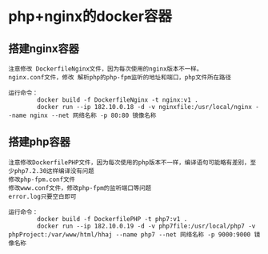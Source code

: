 # php+nginx的docker容器

## 搭建nginx容器
    注意修改 DockerfileNginx文件，因为每次使用的nginx版本不一样。
    nginx.conf文件，修改 解析php的php-fpm监听的地址和端口，php文件所在路径
    
    运行命令：
            docker build -f DockerfileNginx -t nginx:v1 .
            docker run --ip 182.10.0.18 -d -v nginxfile:/usr/local/nginx --name nginx --net 网络名称 -p 80:80 镜像名称

## 搭建php容器
    注意修改DockerfilePHP文件，因为每次使用的php版本不一样，编译语句可能略有差别，至少php7.2.30这样编译没有问题
    修改php-fpm.conf文件
    修改www.conf文件，修改php-fpm的监听端口等问题
    error.log只要空白即可
    
    运行命令：
            docker build -f DockerfilePHP -t php7:v1 .
            docker run --ip 182.10.0.19 -d -v php7file:/usr/local/php7 -v phpProject:/var/www/html/hhaj --name php7 --net 网络名称 -p 9000:9000 镜像名称